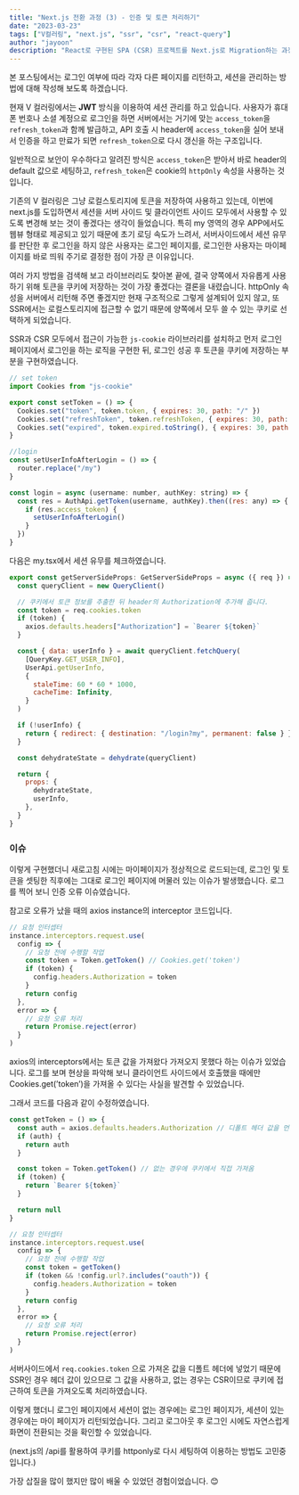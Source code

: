 ```yaml
---
title: "Next.js 전환 과정 (3) - 인증 및 토큰 처리하기"
date: "2023-03-23"
tags: ["V컬러링", "next.js", "ssr", "csr", "react-query"]
author: "jayoon"
description: "React로 구현된 SPA (CSR) 프로젝트를 Next.js로 Migration하는 과정"
---
```


본 포스팅에서는 로그인 여부에 따라 각자 다른 페이지를 리턴하고, 세션을 관리하는 방법에 대해 작성해 보도록 하겠습니다.

현재 V 컬러링에서는 **JWT** 방식을 이용하여 세션 관리를 하고 있습니다. 사용자가 휴대폰 번호나 소셜 계정으로 로그인을 하면 서버에서는 거기에 맞는 `access_token`을 `refresh_token`과 함께 발급하고, API 호출 시 header에 `access_token`을 실어 보내서 인증을 하고 만료가 되면 `refresh_token`으로 다시 갱신을 하는 구조입니다.

일반적으로 보안이 우수하다고 알려진 방식은 `access_token`은 받아서 바로 header의 default 값으로 세팅하고, `refresh_token`은 cookie의 `httpOnly` 속성을 사용하는 것입니다.

기존의 V 컬러링은 그냥 로컬스토리지에 토큰을 저장하여 사용하고 있는데, 이번에 next.js를 도입하면서 세션을 서버 사이드 및 클라이언트 사이드 모두에서 사용할 수 있도록 변경해 보는 것이 좋겠다는 생각이 들었습니다. 특히 my 영역의 경우 APP에서도 웹뷰 형태로 제공되고 있기 때문에 초기 로딩 속도가 느려서, 서버사이드에서 세션 유무를 판단한 후 로그인을 하지 않은 사용자는 로그인 페이지를, 로그인한 사용자는 마이페이지를 바로 띄워 주기로 결정한 점이 가장 큰 이유입니다.

여러 가지 방법을 검색해 보고 라이브러리도 찾아본 끝에, 결국 양쪽에서 자유롭게 사용하기 위해 토큰을 쿠키에 저장하는 것이 가장 좋겠다는 결론을 내렸습니다. httpOnly 속성을 서버에서 리턴해 주면 좋겠지만 현재 구조적으로 그렇게 설계되어 있지 않고, 또 SSR에서는 로컬스토리지에 접근할 수 없기 때문에 양쪽에서 모두 쓸 수 있는 쿠키로 선택하게 되었습니다.

SSR과 CSR 모두에서 접근이 가능한 `js-cookie` 라이브러리를 설치하고 먼저 로그인 페이지에서 로그인을 하는 로직을 구현한 뒤, 로그인 성공 후 토큰을 쿠키에 저장하는 부분을 구현하였습니다.

```javascript
// set token
import Cookies from "js-cookie"

export const setToken = () => {
  Cookies.set("token", token.token, { expires: 30, path: "/" })
  Cookies.set("refreshToken", token.refreshToken, { expires: 30, path: "/" })
  Cookies.set("expired", token.expired.toString(), { expires: 30, path: "/" })
}

//login
const setUserInfoAfterLogin = () => {
  router.replace("/my")
}

const login = async (username: number, authKey: string) => {
  const res = AuthApi.getToken(username, authKey).then((res: any) => {
    if (res.access_token) {
      setUserInfoAfterLogin()
    }
  })
}
```

다음은 my.tsx에서 세션 유무를 체크하였습니다.

```javascript
export const getServerSideProps: GetServerSideProps = async ({ req }) => {
  const queryClient = new QueryClient()

  // 쿠키에서 토큰 정보를 추출한 뒤 header의 Authorization에 추가해 줍니다.
  const token = req.cookies.token
  if (token) {
    axios.defaults.headers["Authorization"] = `Bearer ${token}`
  }

  const { data: userInfo } = await queryClient.fetchQuery(
    [QueryKey.GET_USER_INFO],
    UserApi.getUserInfo,
    {
      staleTime: 60 * 60 * 1000,
      cacheTime: Infinity,
    }
  )

  if (!userInfo) {
    return { redirect: { destination: "/login?my", permanent: false } }
  }

  const dehydrateState = dehydrate(queryClient)

  return {
    props: {
      dehydrateState,
      userInfo,
    },
  }
}
```

### 이슈

이렇게 구현했더니 새로고침 시에는 마이페이지가 정상적으로 로드되는데, 로그인 및 토큰을 셋팅한 직후에는 그대로 로그인 페이지에 머물러 있는 이슈가 발생했습니다. 로그를 찍어 보니 인증 오류 이슈였습니다.

참고로 오류가 났을 때의 axios instance의 interceptor 코드입니다.

```javascript
// 요청 인터셉터
instance.interceptors.request.use(
  config => {
    // 요청 전에 수행할 작업
    const token = Token.getToken() // Cookies.get('token')
    if (token) {
      config.headers.Authorization = token
    }
    return config
  },
  error => {
    // 요청 오류 처리
    return Promise.reject(error)
  }
)
```

axios의 interceptors에서는 토큰 값을 가져왔다 가져오지 못했다 하는 이슈가 있었습니다. 로그를 보며 현상을 파악해 보니 클라이언트 사이드에서 호출했을 때에만 Cookies.get(’token’)을 가져올 수 있다는 사실을 발견할 수 있었습니다.

그래서 코드를 다음과 같이 수정하였습니다.

```javascript
const getToken = () => {
  const auth = axios.defaults.headers.Authorization // 디폴트 헤더 값을 먼저 가져옴
  if (auth) {
    return auth
  }

  const token = Token.getToken() // 없는 경우에 쿠키에서 직접 가져옴
  if (token) {
    return `Bearer ${token}`
  }

  return null
}

// 요청 인터셉터
instance.interceptors.request.use(
  config => {
    // 요청 전에 수행할 작업
    const token = getToken()
    if (token && !config.url?.includes("oauth")) {
      config.headers.Authorization = token
    }
    return config
  },
  error => {
    // 요청 오류 처리
    return Promise.reject(error)
  }
)
```

서버사이드에서 `req.cookies.token` 으로 가져온 값을 디폴트 헤더에 넣었기 때문에 SSR인 경우 헤더 값이 있으므로 그 값을 사용하고, 없는 경우는 CSR이므로 쿠키에 접근하여 토큰을 가져오도록 처리하였습니다.

이렇게 했더니 로그인 페이지에서 세션이 없는 경우에는 로그인 페이지가, 세션이 있는 경우에는 마이 페이지가 리턴되었습니다. 그리고 로그아웃 후 로그인 시에도 자연스럽게 화면이 전환되는 것을 확인할 수 있었습니다.

(next.js의 /api를 활용하여 쿠키를 httponly로 다시 세팅하여 이용하는 방법도 고민중입니다.)

가장 삽질을 많이 했지만 많이 배울 수 있었던 경험이었습니다. 😊
